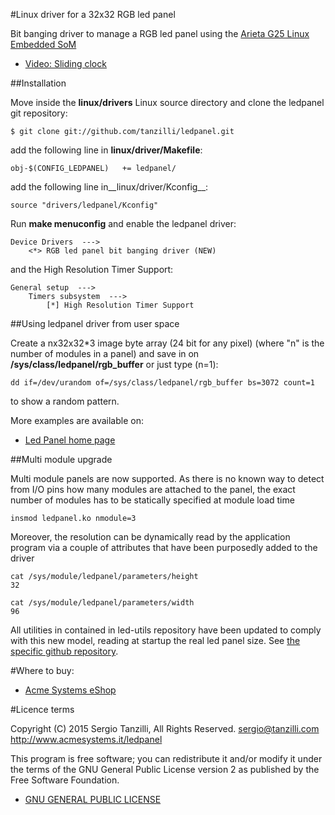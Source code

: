 
#Linux driver for a 32x32 RGB led panel

Bit banging driver to manage a RGB led panel using the
[Arieta G25 Linux Embedded SoM](http://www.acmesystems.it/arietta)

* [Video: Sliding clock](http://www.youtube.com/embed/Qszwey7jYl4)

##Installation

Move inside the __linux/drivers__ Linux source directory 
and clone the ledpanel git repository:

	$ git clone git://github.com/tanzilli/ledpanel.git

add the following line in __linux/driver/Makefile__:

	obj-$(CONFIG_LEDPANEL)   += ledpanel/

add the following line in__linux/driver/Kconfig__:

	source "drivers/ledpanel/Kconfig"

Run __make menuconfig__ and enable the ledpanel driver:

	Device Drivers  --->
		<*> RGB led panel bit banging driver (NEW) 

and the High Resolution Timer Support:

	General setup  --->
		Timers subsystem  --->
			[*] High Resolution Timer Support  

##Using ledpanel driver from user space

Create a nx32x32*3 image byte array (24 bit for any pixel) 
(where "n" is the number of modules in a panel) and save in
on __/sys/class/ledpanel/rgb_buffer__ or just type (n=1):

	dd if=/dev/urandom of=/sys/class/ledpanel/rgb_buffer bs=3072 count=1

to show a random pattern.

More examples are available on:

* [Led Panel home page](http://www.acmesystems.it/ledpanel)

##Multi module upgrade

Multi module panels are now supported.
As there is no known way to detect from I/O pins how many modules
are attached to the panel, the exact number of modules has to be
statically specified at module load time

	insmod ledpanel.ko nmodule=3

Moreover, the resolution can be dynamically read by the application 
program via a couple of attributes that have been purposedly added
to the driver

	cat /sys/module/ledpanel/parameters/height
	32

	cat /sys/module/ledpanel/parameters/width 
	96

All utilities in contained in led-utils repository have been updated to 
comply with this new model, reading at startup the real led panel
size.
See  [the specific github repository](https://github.com/amontefusco/ledpanel-utils/tree/ledpanel2).


#Where to buy:

* [Acme Systems eShop](http://www.acmesystems.it/catalog_arietta)

#Licence terms

Copyright (C) 2015 Sergio Tanzilli, All Rights Reserved.
sergio@tanzilli.com 
http://www.acmesystems.it/ledpanel 

This program is free software; you can redistribute it and/or modify
it under the terms of the GNU General Public License version 2 as
published by the Free Software Foundation.

* [GNU GENERAL PUBLIC LICENSE](./LICENSE)

